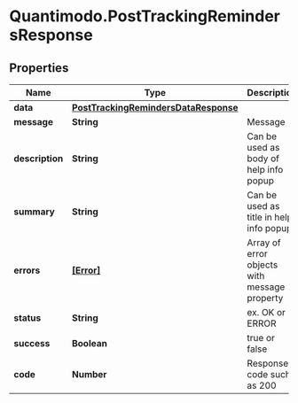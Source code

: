 # Quantimodo.PostTrackingRemindersResponse

## Properties
Name | Type | Description | Notes
------------ | ------------- | ------------- | -------------
**data** | [**PostTrackingRemindersDataResponse**](PostTrackingRemindersDataResponse.md) |  | [optional] 
**message** | **String** | Message | [optional] 
**description** | **String** | Can be used as body of help info popup | [optional] 
**summary** | **String** | Can be used as title in help info popup | [optional] 
**errors** | [**[Error]**](Error.md) | Array of error objects with message property | [optional] 
**status** | **String** | ex. OK or ERROR | 
**success** | **Boolean** | true or false | 
**code** | **Number** | Response code such as 200 | [optional] 


